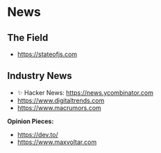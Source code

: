 # News

## The Field

- https://stateofjs.com

## Industry News

- :sparkles: Hacker News: https://news.ycombinator.com
- https://www.digitaltrends.com
- https://www.macrumors.com

**Opinion Pieces:**

- https://dev.to/
- https://www.maxvoltar.com
